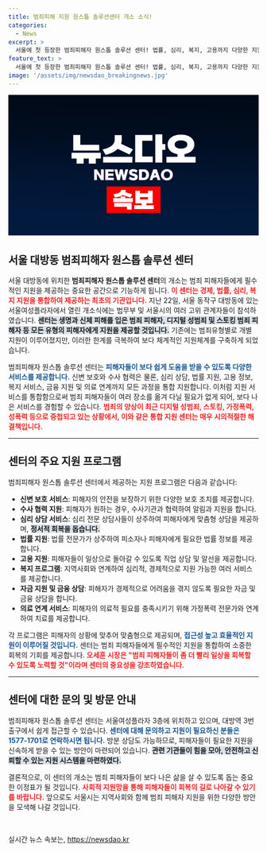 ```yaml
---
title: 범죄피해 지원 원스톱 솔루션센터 개소 소식!
categories:
  - News
excerpt: >
  서울에 첫 등장한 범죄피해자 원스톱 솔루션 센터! 법률, 심리, 복지, 고용까지 다양한 지원을 통합 제공하며 피해자들의 안전한 회복을 돕습니다. 관심 있는 분들은 지금 클릭해 확인하세요!
feature_text: >
  서울에 첫 등장한 범죄피해자 원스톱 솔루션 센터! 법률, 심리, 복지, 고용까지 다양한 지원을 통합 제공하며 피해자들의 안전한 회복을 돕습니다. 관심 있는 분들은 지금 클릭해 확인하세요!
image: '/assets/img/newsdao_breakingnews.jpg'
---
```


<p><img src="/assets/img/newsdao_breakingnews.jpg" alt="firstkoreanews 속보" /></p>

<h2 data-ke-size="size26">서울 대방동 범죄피해자 원스톱 솔루션 센터</h2>

<p data-ke-size="size16">서울 대방동에 위치한 <b>범죄피해자 원스톱 솔루션 센터</b>의 개소는 범죄 피해자들에게 필수적인 지원을 제공하는 중요한 공간으로 기능하게 됩니다. <b><span style="color: #ee2323;">이 센터는 경제, 법률, 심리, 복지 지원을 통합하여 제공하는 최초의 기관입니다.</span></b> 지난 22일, 서울 동작구 대방동에 있는 서울여성플라자에서 열린 개소식에는 법무부 및 서울시의 여러 고위 관계자들이 참석하였습니다. <b><span style="background-color: #21538527;">센터는 생명과 신체 피해를 입은 범죄 피해자, 디지털 성범죄 및 스토킹 범죄 피해자 등 모든 유형의 피해자에게 지원을 제공할 것입니다.</span></b> 기존에는 범죄유형별로 개별 지원이 이루어졌지만, 이러한 한계를 극복하여 보다 체계적인 지원체계를 구축하게 되었습니다.</p>

<p data-ke-size="size16">범죄피해자 원스톱 솔루션 센터는 <b><span style="color: #1a5490;">피해자들이 보다 쉽게 도움을 받을 수 있도록 다양한 서비스를 제공합니다.</span></b> 신변 보호와 수사 협력은 물론, 심리 상담, 법률 지원, 고용 정보, 복지 서비스, 금융 지원 및 의료 연계까지 모든 과정을 통합 지원합니다. 이처럼 지원 서비스를 통합함으로써 범죄 피해자들이 여러 장소를 옮겨 다닐 필요가 없게 되어, 보다 나은 서비스를 경험할 수 있습니다. <b><span style="color: #ee2323;">범죄의 양상이 최근 디지털 성범죄, 스토킹, 가정폭력, 성폭력 등으로 중첩되고 있는 상황에서, 이와 같은 통합 지원 센터는 매우 시의적절한 해결책입니다.</span></b></p>

<hr>

<h2 data-ke-size="size26">센터의 주요 지원 프로그램</h2>

<p data-ke-size="size16">범죄피해자 원스톱 솔루션 센터에서 제공하는 지원 프로그램은 다음과 같습니다:</p>

<ul>
    <li><b>신변 보호 서비스</b>: 피해자의 안전을 보장하기 위한 다양한 보호 조치를 제공합니다.</li>
    <li><b>수사 협력 지원</b>: 피해자가 원하는 경우, 수사기관과 협력하여 알림과 지원을 합니다.</li>
    <li><b>심리 상담 서비스</b>: 심리 전문 상담사들이 상주하여 피해자에게 맞춤형 상담을 제공하며, <b><span style="background-color: #21538527;">정서적 회복을 돕습니다.</span></b></li>
    <li><b>법률 지원</b>: 법률 전문가가 상주하여 피소자나 피해자에게 필요한 법률 정보를 제공합니다.</li>
    <li><b>고용 지원</b>: 피해자들이 일상으로 돌아갈 수 있도록 직업 상담 및 알선을 제공합니다.</li>
    <li><b>복지 프로그램</b>: 지역사회와 연계하여 심리적, 경제적으로 지원 가능한 여러 서비스를 제공합니다.</li>
    <li><b>자금 지원 및 금융 상담</b>: 피해자가 경제적으로 어려움을 겪지 않도록 필요한 자금 및 금융 상담을 합니다.</li>
    <li><b>의료 연계 서비스</b>: 피해자의 의료적 필요를 충족시키기 위해 가정폭력 전문가와 연계하여 치료를 제공합니다.</li>
</ul>

<p data-ke-size="size16">각 프로그램은 피해자의 상황에 맞추어 맞춤형으로 제공되며, <b><span style="color: #1a5490;">접근성 높고 효율적인 지원이 이루어질 것입니다.</span></b> 센터는 범죄 피해자들에게 필수적인 지원을 통합하여 소중한 회복의 기회를 제공합니다. <b><span style="color: #ee2323;">오세훈 시장은 "범죄 피해자들이 좀 더 빨리 일상을 회복할 수 있도록 노력할 것"이라며 센터의 중요성을 강조하였습니다.</span></b></p>

<hr>

<h2 data-ke-size="size26">센터에 대한 문의 및 방문 안내</h2>

<p data-ke-size="size16">범죄피해자 원스톱 솔루션 센터는 서울여성플라자 3층에 위치하고 있으며, 대방역 3번 출구에서 쉽게 접근할 수 있습니다. <b><span style="color: #1a5490;">센터에 대해 문의하고 지원이 필요하신 분들은 1577-1701로 연락하시면 됩니다.</span></b> 방분 상담도 가능하므로, 피해자들이 필요한 지원을 신속하게 받을 수 있는 방안이 마련되어 있습니다. <b><span style="background-color: #21538527;">관련 기관들이 힘을 모아, 안전하고 신뢰할 수 있는 지원 시스템을 마련하였다.</span></b></p>

<p data-ke-size="size16">결론적으로, 이 센터의 개소는 범죄 피해자들이 보다 나은 삶을 살 수 있도록 돕는 중요한 이정표가 될 것입니다. <b><span style="color: #ee2323;">사회적 지원망을 통해 피해자들이 회복의 길로 나아갈 수 있기를 바랍니다.</span></b> 앞으로도 서울시는 지역사회와 함께 범죄 피해자 지원을 위한 다양한 방안을 모색해 나갈 것입니다.</p> 

<p data-ke-size="size16">&nbsp;</p>
실시간 뉴스 속보는, <a href="https://newsdao.kr" rel="dofollow">https://newsdao.kr</a>


